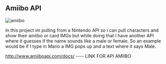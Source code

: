 ## Amiibo API

 ![amiibo](https://user-images.githubusercontent.com/39502339/42407620-e6244502-818d-11e8-8918-17676d4729bd.PNG)

In this project im pulling from a Nintendo API so i can pull characters and show their amiibo or card IMGs
but while doing that I have another API where it guesses if the name sounds like a male or female.
So an example would be if I type in Mario a IMG pops up and a text where it says Male. 

http://www.amiiboapi.com/docs/ ---- LINK FOR API AMIIBO
